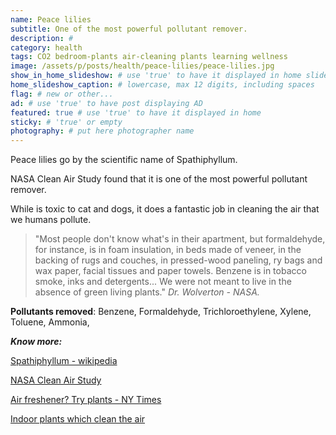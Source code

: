 ```yaml
---
name: Peace lilies
subtitle: One of the most powerful pollutant remover.
description: #
category: health
tags: CO2 bedroom-plants air-cleaning plants learning wellness
image: /assets/p/posts/health/peace-lilies/peace-lilies.jpg
show_in_home_slideshow: # use 'true' to have it displayed in home slideshow
home_slideshow_caption: # lowercase, max 12 digits, including spaces
flag: # new or other...
ad: # use 'true' to have post displaying AD
featured: true # use 'true' to have it displayed in home
sticky: # 'true' or empty
photography: # put here photographer name
---
```

Peace lilies go by the scientific name of Spathiphyllum.

NASA Clean Air Study found that it is one of the most powerful pollutant remover.

While is toxic to cat and dogs, it does a fantastic job in cleaning the air that we humans pollute.

>"Most people don't know what's in their apartment, but formaldehyde, for instance, is in foam insulation, in beds made of veneer, in the backing of rugs and couches, in pressed-wood paneling, ry bags and wax paper, facial tissues and paper towels. Benzene is in tobacco smoke, inks and detergents... We were not meant to live in the absence of green living plants." _Dr. Wolverton - NASA._


**Pollutants removed**: Benzene, Formaldehyde, Trichloroethylene, Xylene, Toluene, Ammonia,

**_Know more:_**

[Spathiphyllum - wikipedia](https://en.wikipedia.org/wiki/Spathiphyllum)

[NASA Clean Air Study](https://en.wikipedia.org/wiki/NASA_Clean_Air_Study)


[Air freshener? Try plants - NY Times](https://www.nytimes.com/1994/02/13/nyregion/cuttings-need-an-air-freshener-try-plants.html)

[Indoor plants which clean the air](https://www.livescience.com/38445-indoor-plants-clean-air.html)
